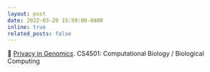 ```yaml
---
layout: post
date: 2022-03-28 15:59:00-0400
inline: true
related_posts: false
---
```


:bust_in_silhouette: [Privacy in Genomics](https://computingbiology.github.io/s22/class18/). CS4501: Computational Biology / Biological Computing